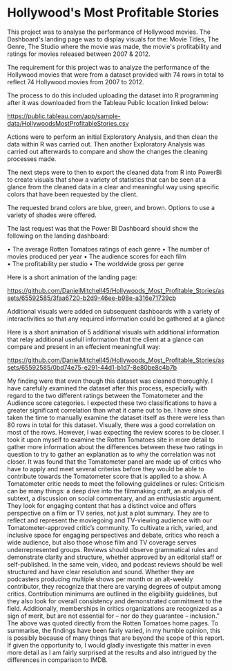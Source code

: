 # Hollywood's Most Profitable Stories

This project was to analyse the performance of Hollywood movies. The Dashboard's landing page was to display visuals for the: Movie Titles, The Genre, The Studio where the movie was made, the movie's profitability and ratings for movies released between 2007 & 2012.

The requirement for this project was to analyze the performance of the Hollywood movies that were from a dataset provided with 74 rows in total to reflect 74 Hollywood movies from 2007 to 2012.
 
The process to do this included uploading the dataset into R programming after it was downloaded from the Tableau Public location linked below: 

https://public.tableau.com/app/sample-data/HollywoodsMostProfitableStories.csv

Actions were to perform an initial Exploratory Analysis, and then clean the data within R was carried out. Then another Exploratory Analysis was carried out afterwards to compare and show the changes the cleaning processes made.

The next steps were to then to export the cleaned data from R into PowerBi to create visuals that show a variety of statistics that can be seen at a glance from the cleaned data in a clear and meaningful way using specific colors that have been requested by the client.

The requested brand colors are blue, green, and brown. Options to use a variety of shades were offered.
 
The last request was that the Power BI Dashboard should show the following on the landing dashboard:
 
•	The average Rotten Tomatoes ratings of each genre
•	The number of movies produced per year 
•	The audience scores for each film  
•	The profitability per studio 
•	The worldwide gross per genre 

Here is a short animation of the landing page:


https://github.com/DanielMitchell45/Hollywoods_Most_Profitable_Stories/assets/65592585/3faa6720-b2d9-46ee-b98e-a316e71739cb


Additional visuals were added on subsequent dashboards with a variety of interactivities so that any required information could be gathered at a glance

Here is a short animation of 5 additional visuals with additional information that relay additional usefull information that the client at a glance can compare and present in an effecient meaningfull way:


https://github.com/DanielMitchell45/Hollywoods_Most_Profitable_Stories/assets/65592585/0bd74e75-e291-44d1-b1d7-8e80be8c4b7b

 
My finding were that even though this dataset was cleaned thoroughly. I have carefully examined the dataset after this process, especially with regard to the two different ratings between the Tomatometer and the Audience score categories. I expected these two classifications to have a greater significant correlation than what it came out to be. 
I have since taken the time to manually examine the dataset itself as there were less than 80 rows in total for this dataset. 
Visually, there was a good correlation on most of the rows. However, I was expecting the review scores to be closer. 
I took it upon myself to examine the Rotten Tomatoes site in more detail to gather more information about the differences between these two ratings in question to try to gather an explanation as to why the correlation was not closer.
It was found that the Tomatometer panel are made up of critics who have to apply and meet several criterias before they would be able to contribute towards the Tomatometer score that is applied to a show. 
A Tomatometer critic needs to meet the following guidelines or rules:
Criticism can be many things: a deep dive into the filmmaking craft, an analysis of subtext, a discussion on social commentary, and an enthusiastic argument. They look for engaging content that has a distinct voice and offers perspective on a film or TV series, not just a plot summary.
They are to reflect and represent the moviegoing and TV-viewing audience with our Tomatometer-approved critic’s community. To cultivate a rich, varied, and inclusive space for engaging perspectives and debate, critics who reach a wide audience, but also those whose film and TV coverage serves underrepresented groups.
Reviews should observe grammatical rules and demonstrate clarity and structure, whether approved by an editorial staff or self-published. In the same vein, video, and podcast reviews should be well structured and have clear resolution and sound.
Whether they are podcasters producing multiple shows per month or an alt-weekly contributor, they recognize that there are varying degrees of output among critics. Contribution minimums are outlined in the eligibility guidelines, but they also look for overall consistency and demonstrated commitment to the field. Additionally, memberships in critics organizations are recognized as a sign of merit, but are not essential for – nor do they guarantee – inclusion.”
The above was quoted directly from the Rotten Tomatoes home pages.
To summarise, the findings have been fairly varied, in my humble opinion, this is possibly because of many things that are beyond the scope of this report.
If given the opportunity to, I would gladly investigate this matter in even more detail as I am fairly surprised at the results and also intrigued by the differences in comparison to IMDB.  
